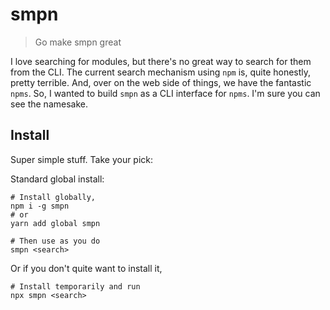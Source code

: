 # smpn

> Go make smpn great

I love searching for modules, but there's no great way to search for them from
the CLI. The current search mechanism using `npm` is, quite honestly, pretty
terrible. And, over on the web side of things, we have the fantastic `npms`. So,
I wanted to build `smpn` as a CLI interface for `npms`. I'm sure you can see the
namesake.

## Install

Super simple stuff. Take your pick:

Standard global install:
```shell
# Install globally,
npm i -g smpn
# or
yarn add global smpn

# Then use as you do
smpn <search>
```

Or if you don't quite want to install it,
```shell
# Install temporarily and run
npx smpn <search>
```
